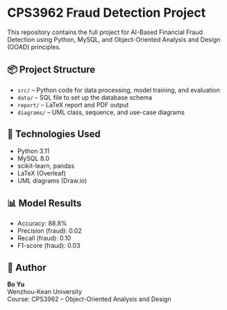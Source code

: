 # CPS3962 Fraud Detection Project

This repository contains the full project for AI-Based Financial Fraud Detection using Python, MySQL, and Object-Oriented Analysis and Design (OOAD) principles.

## 📦 Project Structure

- `src/` – Python code for data processing, model training, and evaluation
- `data/` – SQL file to set up the database schema
- `report/` – LaTeX report and PDF output
- `diagrams/` – UML class, sequence, and use-case diagrams

## 🔧 Technologies Used

- Python 3.11
- MySQL 8.0
- scikit-learn, pandas
- LaTeX (Overleaf)
- UML diagrams (Draw.io)

## 📊 Model Results

- Accuracy: 88.8%
- Precision (fraud): 0.02
- Recall (fraud): 0.10
- F1-score (fraud): 0.03

## 📁 Author

**Bo Yu**  
Wenzhou-Kean University  
Course: CPS3962 – Object-Oriented Analysis and Design
